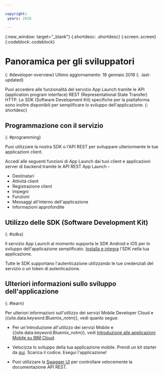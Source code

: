 ```yaml
---

copyright:
 years: 2018

---
```


{:new_window: target="_blank"}
{:shortdesc: .shortdesc}
{:screen:.screen}
{:codeblock:.codeblock}

# Panoramica per gli sviluppatori
{: #developer-overview}
Ultimo aggiornamento: 18 gennaio 2018
{: .last-updated}

Puoi accedere alle funzionalità del servizio App Launch tramite le API (application program interface) REST (Representational State Transfer) HTTP. Le SDK (Software Development Kit) specifiche per la piattaforma sono inoltre disponibili per semplificare lo sviluppo dell'applicazione.
{: shortdesc}

## Programmazione con il servizio 
{: #programming}

Puoi utilizzare la nostra SDK o l'API REST per sviluppare ulteriormente le tue applicazioni client.

Accedi alle seguenti funzioni di App Launch dai tuoi client e applicazioni server di backend tramite le API REST App Launch -

 - Destinatari
 - Attività client 
 - Registrazione client 
 - Impegni
 - Funzioni
 - Messaggi all'interno dell'applicazione 
 - Informazioni approfondite 

## Utilizzo delle SDK (Software Development Kit)
{: #sdks}

Il servizio App Launch al momento supporta le SDK Android e iOS per lo sviluppo dell'applicazione semplificato. [Installa e integra](install-sdk.html) l'SDK nella tua applicazione. 

Tutte le SDK supportano l'autenticazione utilizzando le tue credenziali del servizio o un token di autenticazione.

## Ulteriori informazioni sullo sviluppo dell'applicazione
{: #learn}

Per ulteriori informazioni sull'utilizzo dei servizi Mobile Developer Cloud e {{site.data.keyword.Bluemix_notm}}, vedi quanto segue:

-   Per un'introduzione all'utilizzo dei servizi Mobile e {{site.data.keyword.Bluemix_notm}}, vedi [Introduzione alle applicazioni Mobile su IBM Cloud](/docs/services/mobile/index.html).

-   Velocizza lo sviluppo della tua applicazione mobile. Prendi un kit starter da [qui](https://console.bluemix.net/developer/mobile/dashboard). Scarica il codice. Esegui l'applicazione!

-	Puoi utilizzare la [Swagger UI](https://applaunch.ng.bluemix.net/applaunch/) per controllare velocemente la documentazione API REST.
